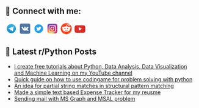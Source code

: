 ## 🔎 Connect with me:
[<img src="https://github.com/bullbesh/bullbesh/blob/main/images/Telegram.png" width="32" height="32" />](https://t.me/bullbesh)
[<img src="https://github.com/bullbesh/bullbesh/blob/main/images/VK.png" width="32" height="32" />](https://vk.com/bullbesh)
[<img src="https://github.com/bullbesh/bullbesh/blob/main/images/Twitter.png" width="32" height="32" />](https://twitter.com/bullbesh1)
[<img src="https://github.com/bullbesh/bullbesh/blob/main/images/Instagram.png" width="32" height="32" />](https://www.instagram.com/bullbesh)
[<img src="https://github.com/bullbesh/bullbesh/blob/main/images/Reddit.png" width="32" height="32" />](https://www.reddit.com/user/bullbesh)
[<img src="https://github.com/bullbesh/bullbesh/blob/main/images/YouTube.png" width="32" height="32" />](https://www.youtube.com/channel/UCtfjRs6uzgq5mfm8S06WTcg)

## 📕 Latest r/Python Posts
<!-- BLOG-POST-LIST:START -->
- [I create free tutorials about Python, Data Analysis, Data Visualization and Machine Learning on my YouTube channel](https://www.reddit.com/r/Python/comments/156ntjp/i_create_free_tutorials_about_python_data/)
- [Quick guide on how to use codingame for problem solving with python](https://www.reddit.com/r/Python/comments/156m0bb/quick_guide_on_how_to_use_codingame_for_problem/)
- [An idea for partial string matches in structural pattern matching](https://www.reddit.com/r/Python/comments/156lswt/an_idea_for_partial_string_matches_in_structural/)
- [Made a simple text based Expense Tracker for my reusme](https://www.reddit.com/r/Python/comments/156is1j/made_a_simple_text_based_expense_tracker_for_my/)
- [Sending mail with MS Graph and MSAL problem](https://www.reddit.com/r/Python/comments/156ipxv/sending_mail_with_ms_graph_and_msal_problem/)
<!-- BLOG-POST-LIST:END -->
